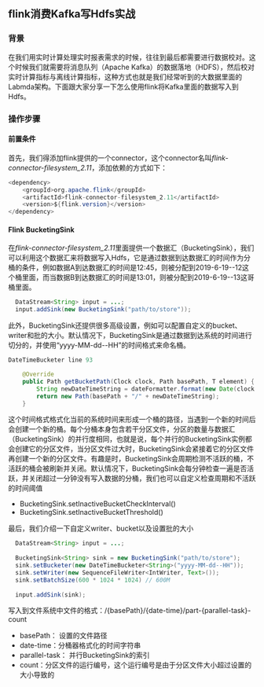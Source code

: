 ## flink消费Kafka写Hdfs实战

### 背景
在我们用实时计算处理实时报表需求的时候，往往到最后都需要进行数据校对。这个时候我们就需要将消息队列（Apache Kafka）的数据落地（HDFS），然后校对实时计算指标与离线计算指标，这种方式也就是我们经常听到的大数据里面的Labmda架构。下面跟大家分享一下怎么使用flink将Kafka里面的数据写入到Hdfs。

### 操作步骤

#### 前置条件
首先，我们得添加flink提供的一个connector，这个connector名叫*flink-connector-filesystem_2.11*，添加依赖的方式如下：

```java
<dependency>
    <groupId>org.apache.flink</groupId>
    <artifactId>flink-connector-filesystem_2.11</artifactId>
    <version>${flink.version}</version>
</dependency>
```

#### Flink BucketingSink
在*flink-connector-filesystem_2.11*里面提供一个数据汇（BucketingSink），我们可以利用这个数据汇来将数据写入Hdfs，它是通过数据到达数据汇的时间作为分桶的条件，例如数据A到达数据汇的时间是12:45，则被分配到2019-6-19--12这个桶里面，而当数据B到达数据汇的时间是13:01，则被分配到2019-6-19--13这哥桶里面。
```java
  DataStream<String> input = ...;
  input.addSink(new BucketingSink("path/to/store"));
```

此外，BucketingSink还提供很多高级设置，例如可以配置自定义的bucket、writer和批的大小。默认情况下，BucketingSink是通过数据到达系统的时间进行切分的，并使用“yyyy-MM-dd--HH”的时间格式来命名桶。
```java
DateTimeBucketer line 93

	@Override
	public Path getBucketPath(Clock clock, Path basePath, T element) {
		String newDateTimeString = dateFormatter.format(new Date(clock.currentTimeMillis()));
		return new Path(basePath + "/" + newDateTimeString);
	}
```
这个时间格式格式化当前的系统时间来形成一个桶的路径，当遇到一个新的时间后会创建一个新的桶。每个分桶本身包含若干分区文件，分区的数量与数据汇（BucketingSink）的并行度相同，也就是说，每个并行的BucketingSink实例都会创建它的分区文件，当分区文件过大时，BucketingSink会紧接着它的分区文件再创建一个新的分区文件。有趣是时，BucketingSink会周期检测不活跃的桶，不活跃的桶会被刷新并关闭。默认情况下，BucketingSink会每分钟检查一遍是否活跃，并关闭超过一分钟没有写入数据的分桶，我们也可以自定义检查周期和不活跃的时间阈值
  - BucketingSink.setInactiveBucketCheckInterval()
  - BucketingSink.setInactiveBucketThreshold()

最后，我们介绍一下自定义writer、bucket以及设置批的大小
```java
  DataStream<String> input = ...;
  
  BucketingSink<String> sink = new BucketingSink("path/to/store");
  sink.setBucketer(new DateTimeBucketer<String>("yyyy-MM-dd--HH"));
  sink.setWriter(new SequenceFileWriter<IntWriter, Text>());
  sink.setBatchSize(600 * 1024 * 1024) // 600M
  
  input.addSink(sink);
```

写入到文件系统中文件的格式：/{basePath}/{date-time}/part-{parallel-task}-count
  - basePath： 设置的文件路径
  - date-time：分桶器格式化的时间字符串
  - parallel-task： 并行BucketingSink的索引
  - count：分区文件的运行编号，这个运行编号是由于分区文件大小超过设置的大小导致的
  
